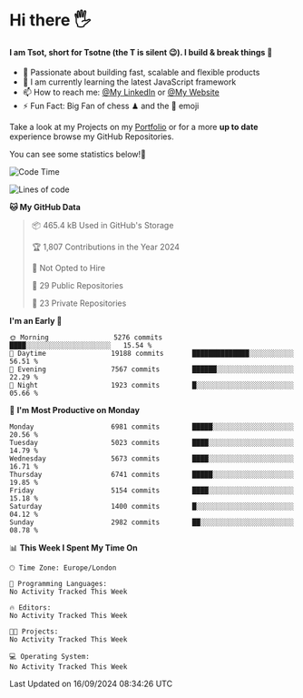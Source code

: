 # Hi there :raised_hand_with_fingers_splayed:
#### I am Tsot, short for Tsotne (the T is silent :wink:). I build & break things :space_invader:
- :telescope: Passionate about building fast, scalable and flexible products
- :seedling: I am currently learning the latest JavaScript framework 
- :mailbox: How to reach me: [@My LinkedIn](https://www.linkedin.com/in/tsotne-gvadzabia/) or [@My Website](https://tsotne.co.uk/contact)
- :zap: Fun Fact: Big Fan of chess ♟ and the 👾 emoji

Take a look at my Projects on my [Portfolio](https://tsotne.co.uk/) or for a more **up to date** experience browse my GitHub Repositories.

You can see some statistics below!:space_invader:
<!--START_SECTION:waka-->
![Code Time](http://img.shields.io/badge/Code%20Time-761%20hrs%202%20mins-blue)

![Lines of code](https://img.shields.io/badge/From%20Hello%20World%20I%27ve%20Written-12.5%20million%20lines%20of%20code-blue)

**🐱 My GitHub Data** 

> 📦 465.4 kB Used in GitHub's Storage 
 > 
> 🏆 1,807 Contributions in the Year 2024
 > 
> 🚫 Not Opted to Hire
 > 
> 📜 29 Public Repositories 
 > 
> 🔑 23 Private Repositories 
 > 
**I'm an Early 🐤** 

```text
🌞 Morning                5276 commits        ████░░░░░░░░░░░░░░░░░░░░░   15.54 % 
🌆 Daytime                19188 commits       ██████████████░░░░░░░░░░░   56.51 % 
🌃 Evening                7567 commits        ██████░░░░░░░░░░░░░░░░░░░   22.29 % 
🌙 Night                  1923 commits        █░░░░░░░░░░░░░░░░░░░░░░░░   05.66 % 
```
📅 **I'm Most Productive on Monday** 

```text
Monday                   6981 commits        █████░░░░░░░░░░░░░░░░░░░░   20.56 % 
Tuesday                  5023 commits        ████░░░░░░░░░░░░░░░░░░░░░   14.79 % 
Wednesday                5673 commits        ████░░░░░░░░░░░░░░░░░░░░░   16.71 % 
Thursday                 6741 commits        █████░░░░░░░░░░░░░░░░░░░░   19.85 % 
Friday                   5154 commits        ████░░░░░░░░░░░░░░░░░░░░░   15.18 % 
Saturday                 1400 commits        █░░░░░░░░░░░░░░░░░░░░░░░░   04.12 % 
Sunday                   2982 commits        ██░░░░░░░░░░░░░░░░░░░░░░░   08.78 % 
```


📊 **This Week I Spent My Time On** 

```text
🕑︎ Time Zone: Europe/London

💬 Programming Languages: 
No Activity Tracked This Week

🔥 Editors: 
No Activity Tracked This Week

🐱‍💻 Projects: 
No Activity Tracked This Week

💻 Operating System: 
No Activity Tracked This Week
```


 Last Updated on 16/09/2024 08:34:26 UTC
<!--END_SECTION:waka-->
